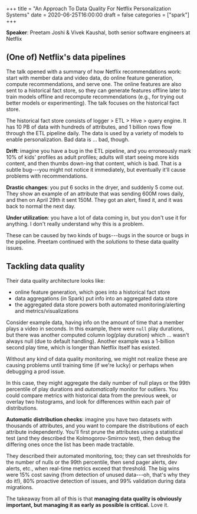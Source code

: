 +++
title = "An Approach To Data Quality For Netflix Personalization Systems"
date = 2020-06-25T16:00:00
draft = false
categories = ["spark"]
+++




<!--more-->

**Speaker**: Preetam Joshi & Vivek Kaushal, both senior software engineers at Netflix

## (One of) Netflix's data pipelines
The talk opened with a summary of how Netflix recommendations work: start with member data and video data, do online feature generation, compute recommendations, and serve one. The online features are also sent to a historical fact store, so they can generate features offline later to train models offline and recompute recommendations (e.g., for trying out better models or experimenting). The talk focuses on the historical fact store.

The historical fact store consists of logger > ETL > Hive > query engine. It has 10 PB of data with hundreds of attributes, and 1 billion rows flow through the ETL pipeline daily. The data is used by a variety of models to enable personalization. Bad data is ... bad, though.

**Drift**: imagine you have a bug in the ETL pipeline, and you erroneously mark 10% of kids' profiles as adult profiles; adults will start seeing more kids content, and then thumbs down-ing that content, which is bad. That is a subtle bug---you might not notice it immediately, but eventually it'll cause problems with recommendations.

**Drastic changes**: you put 6 socks in the dryer, and suddenly 5 come out. They show an example of an attribute that was sending 600M rows daily, and then on April 29th it sent 150M. They got an alert, fixed it, and it was back to normal the next day.

**Under utilization**: you have a lot of data coming in, but you don't use it for anything. I don't really understand why this is a problem.

These can be caused by two kinds of bugs---bugs in the source or bugs in the pipeline. Preetam continued with the *solutions* to these data quality issues.


## Tackling data quality
Their data quality architecture looks like:
 * online feature generation, which goes into a historical fact store
 * data aggregations (in Spark) put info into an aggregated data store
 * the aggregated data store powers both automated monitoring/alerting and metrics/visualizations

Consider example data, having info on the amount of time that a member plays a video in seconds. In this example, there were `null` play durations, but there was another computed column log(play duration) which ... wasn't always null (due to default handling). Another example was a 1-billion second play time, which is longer than Netflix itself has existed.

Without any kind of data quality monitoring, we might not realize these are causing problems until training time (if we're lucky) or perhaps when debugging a prod issue. 

In this case, they might aggregate the daily number of null plays or the 99th percentile of play durations and *automatically* monitor for outliers. You could compare metrics with historical data from the previous week, or overlay two histograms, and look for differences within each pair of distributions. 

**Automatic distribution checks**: imagine you have two datasets with thousands of attributes, and you want to compare the distributions of each attribute independently. You'll first prune the attributes using a statistical test (and they described the Kolmogorov-Smirnov test), then debug the differing ones once the list has been made tractable. 

They described their automated monitoring, too; they can set thresholds for the number of nulls or the 99th percentile, then send pager alerts, dev alerts, etc., when real-time metrics exceed that threshold. The big wins were 15% cost saving (from detection of unused data---oh, that's why they do it!), 80% proactive detection of issues, and 99% validation during data migrations.

The takeaway from all of this is that **managing data quality is obviously important, but managing it as early as possible is critical.** Love it.
